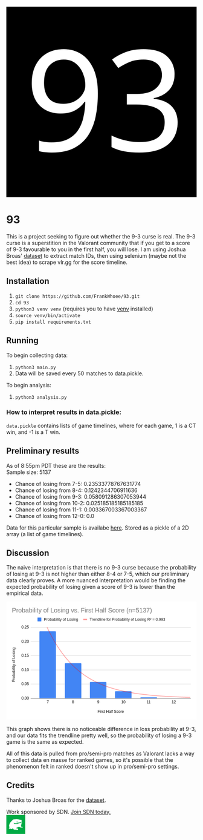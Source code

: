 ![](logo.svg)
# 93
This is a project seeking to figure out whether the 9-3 curse is real. The 9-3 curse is a superstition in the Valorant community that if you get to a score of 9-3 favourable to you in the first half, you will lose. I am using Joshua Broas' [dataset](https://www.kaggle.com/visualize25/valorant-pro-matches-full-data) to extract match IDs, then using selenium (maybe not the best idea) to scrape vlr.gg for the score timeline.

## Installation
1. `git clone https://github.com/FrankWhoee/93.git`
2. `cd 93`
3. `python3 venv venv` (requires you to have [venv](https://pypi.org/project/virtualenv/) installed)
4. `source venv/bin/activate`
5. `pip install requirements.txt`

## Running
To begin collecting data:
1. `python3 main.py`
2. Data will be saved every 50 matches to data.pickle.

To begin analysis:
1. `python3 analysis.py`

### How to interpret results in data.pickle:
`data.pickle` contains lists of game timelines, where for each game, 1 is a CT win, and -1 is a T win.

## Preliminary results
As of 8:55pm PDT these are the results:<br>
Sample size: 5137
- Chance of losing from 7-5: 0.23533778767631774
- Chance of losing from 8-4: 0.1242344706911636
- Chance of losing from 9-3: 0.058091286307053944
- Chance of losing from 10-2: 0.025185185185185185
- Chance of losing from 11-1: 0.003367003367003367
- Chance of losing from 12-0: 0.0

Data for this particular sample is availabe [here](https://github.com/FrankWhoee/93/blob/21677a65c9bd0c6097bf00e612802d73dd24b63d/data.pickle). Stored as a pickle of a 2D array (a list of game timelines).

## Discussion
The naive interpretation is that there is no 9-3 curse because the probability of losing at 9-3 is not higher than either 8-4 or 7-5, which our preliminary data clearly proves. A more nuanced interpretation would be finding the expected probability of losing given a score of 9-3 is lower than the empirical data.

![](graph.png)

This graph shows there is no noticeable difference in loss probability at 9-3, and our data fits the trendline pretty well, so the probability of losing a 9-3 game is the same as expected.

All of this data is pulled from pro/semi-pro matches as Valorant lacks a way to collect data en masse for ranked games, so it's possible that the phenomenon felt in ranked doesn't show up in pro/semi-pro settings.

## Credits
Thanks to Joshua Broas for the [dataset](https://www.kaggle.com/visualize25/valorant-pro-matches-full-data).

Work sponsored by SDN. [Join SDN today.](https://joinsdn.com)<br>
<img src="https://github.com/FrankWhoee/joinSDN/blob/master/public/images/logo-green-bg.svg" width="10%">

